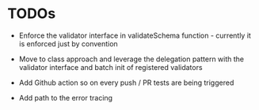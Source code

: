 # TODOs
- Enforce the validator interface in validateSchema function - currently it is enforced just by convention 
- Move to class approach and leverage the delegation pattern with the validator interface and batch init of registered validators
- Add Github action so on every push / PR tests are being triggered


- Add path to the error tracing
